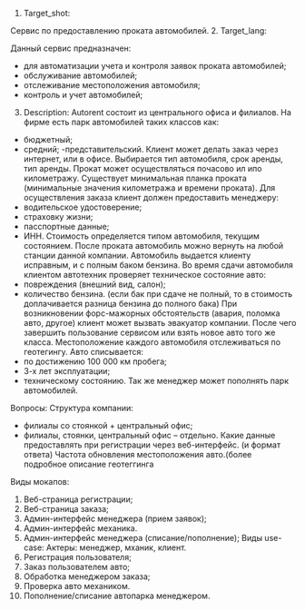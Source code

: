 1.  Target_shot:

Сервис по предоставлению проката автомобилей.
2.	Target_lang:

Данный сервис предназначен:
- для автоматизации учета и контроля заявок проката автомобилей;
- обслуживание автомобилей;
- отслеживание местоположения автомобиля;
- контроль и учет автомобилей;
3.	Description:
Autorent состоит из центрального офиса и филиалов. На фирме есть парк автомобилей таких классов как:
- бюджетный;
- средний;
-представительский.
Клиент может делать заказ через интернет, или в офисе. Выбирается тип автомобиля, срок аренды, тип аренды. Прокат может осуществляться почасово ил ипо километражу. Существует минимальная планка проката (минимальные значения километража и времени проката).
Для осуществления заказа клиент должен предоставить менеджеру:
- водительское удостоверение;
- страховку жизни;
- пасспортные данные;
- ИНН.
Стоимость определяется типом автомобиля, текущим состоянием. 
После проката автомобиль можно вернуть на любой станции данной компании.
Автомобиль выдается клиенту исправным, и с полным баком бензина. Во время сдачи автомобиля клиентом автотехник проверяет техническое состояние авто:
- повреждения (внешний вид, салон);
- количество бензина.
(если бак при сдаче не полный, то в стоимость доплачивается разница бензина до полного бака)
При возникновении форс-мажорных обстоятельств (авария, поломка авто, другое) клиент может вызвать эвакуатор компании. После чего завершить пользование сервисом или взять новое авто того же класса.
Местоположение каждого автомобиля отслеживаться по геотегингу.
Авто списывается:
- по достижению 100 000 км пробега;
- 3-х лет эксплуатации;
- техническому состоянию. 
Так же менеджер может пополнять парк автомобилей.


Вопросы:
Структура компании:
- филиалы со стоянкой + центральный офис;
- филиалы, стоянки, центральный офис – отдельно. 
Какие данные предоставлять при регистрации через веб-интерфейс. (и формат ответа)
Частота обновления местоположения авто.(более подробное описание геотеггинга

Виды мокапов:
1.	Веб-страница регистрации;
2.	Веб-страница заказа;
3.	Админ-интерфейс менеджера (прием заявок);
4.	Админ-интерфейс механика. 
5.	Админ-интерфейс менеджера (списание/пополнение);
Виды use-case:
Актеры: менеджер, мханик, клиент.
1.	Регистрация пользователя;
2.	Заказ пользователем авто;
3.	Обработка менеджером заказа;
4.	Проверка авто механиком. 
5.	Пополнение/списание автопарка менеджером.



